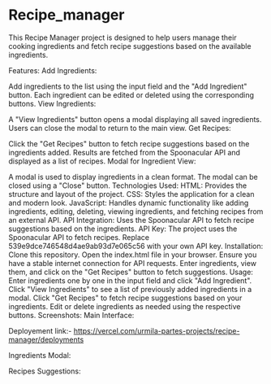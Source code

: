 # Recipe_manager

This Recipe Manager project is designed to help users manage their cooking ingredients and fetch recipe suggestions based on the available ingredients.

Features:
Add Ingredients:

Add ingredients to the list using the input field and the "Add Ingredient" button.
Each ingredient can be edited or deleted using the corresponding buttons.
View Ingredients:

A "View Ingredients" button opens a modal displaying all saved ingredients.
Users can close the modal to return to the main view.
Get Recipes:

Click the "Get Recipes" button to fetch recipe suggestions based on the ingredients added.
Results are fetched from the Spoonacular API and displayed as a list of recipes.
Modal for Ingredient View:

A modal is used to display ingredients in a clean format.
The modal can be closed using a "Close" button.
Technologies Used:
HTML: Provides the structure and layout of the project.
CSS: Styles the application for a clean and modern look.
JavaScript: Handles dynamic functionality like adding ingredients, editing, deleting, viewing ingredients, and fetching recipes from an external API.
API Integration: Uses the Spoonacular API to fetch recipe suggestions based on the ingredients.
API Key:
The project uses the Spoonacular API to fetch recipes.
Replace 539e9dce746548d4ae9ab93d7e065c56 with your own API key.
Installation:
Clone this repository.
Open the index.html file in your browser.
Ensure you have a stable internet connection for API requests.
Enter ingredients, view them, and click on the "Get Recipes" button to fetch suggestions.
Usage:
Enter ingredients one by one in the input field and click "Add Ingredient".
Click "View Ingredients" to see a list of previously added ingredients in a modal.
Click "Get Recipes" to fetch recipe suggestions based on your ingredients.
Edit or delete ingredients as needed using the respective buttons.
Screenshots:
Main Interface:

Deployement link:- https://vercel.com/urmila-partes-projects/recipe-manager/deployments 

Ingredients Modal:

Recipes Suggestions:
